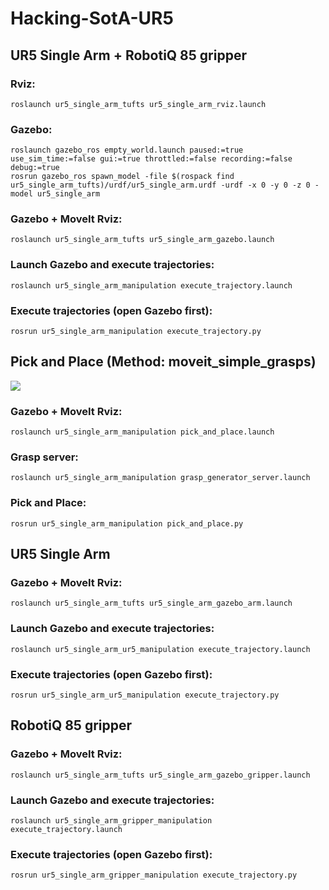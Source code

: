 # Hacking-SotA-UR5

## UR5 Single Arm + RobotiQ 85 gripper

### Rviz:
`roslaunch ur5_single_arm_tufts ur5_single_arm_rviz.launch`

### Gazebo:
```
roslaunch gazebo_ros empty_world.launch paused:=true use_sim_time:=false gui:=true throttled:=false recording:=false debug:=true
rosrun gazebo_ros spawn_model -file $(rospack find ur5_single_arm_tufts)/urdf/ur5_single_arm.urdf -urdf -x 0 -y 0 -z 0 -model ur5_single_arm
```

### Gazebo + MoveIt Rviz:
`roslaunch ur5_single_arm_tufts ur5_single_arm_gazebo.launch`


### Launch Gazebo and execute trajectories:
`roslaunch ur5_single_arm_manipulation execute_trajectory.launch`

### Execute trajectories (open Gazebo first):
`rosrun ur5_single_arm_manipulation execute_trajectory.py`

## Pick and Place (Method: moveit_simple_grasps)

<img src="pics/pick_and_place_demo.gif" align="middle">

### Gazebo + MoveIt Rviz:
`roslaunch ur5_single_arm_manipulation pick_and_place.launch`

### Grasp server:
`roslaunch ur5_single_arm_manipulation grasp_generator_server.launch`

### Pick and Place:
`rosrun ur5_single_arm_manipulation pick_and_place.py`


## UR5 Single Arm

### Gazebo + MoveIt Rviz:
`roslaunch ur5_single_arm_tufts ur5_single_arm_gazebo_arm.launch`

### Launch Gazebo and execute trajectories:
`roslaunch ur5_single_arm_ur5_manipulation execute_trajectory.launch`

### Execute trajectories (open Gazebo first):
`rosrun ur5_single_arm_ur5_manipulation execute_trajectory.py`

## RobotiQ 85 gripper

### Gazebo + MoveIt Rviz:
`roslaunch ur5_single_arm_tufts ur5_single_arm_gazebo_gripper.launch`

### Launch Gazebo and execute trajectories:
`roslaunch ur5_single_arm_gripper_manipulation execute_trajectory.launch`

### Execute trajectories (open Gazebo first):
`rosrun ur5_single_arm_gripper_manipulation execute_trajectory.py`

